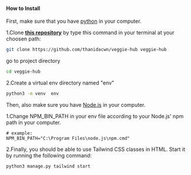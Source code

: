 #### How to Install

First, make sure that you have [python](https://www.python.org/downloads/) in your computer.

1.Clone [**this repository**](https://github.com/thanidacwn/veggie-hub) by type this command in your terminal at your choosen path:

```sh
git clone https://github.com/thanidacwn/veggie-hub veggie-hub
```
go to project directory

```sh
cd veggie-hub
```

2.Create a virtual env directory named "env"
```sh
python3 -m venv  env
```

Then, also make sure you have [Node.js](https://nodejs.org/en/download/current) in your computer.

1.Change NPM_BIN_PATH in your env file according to your Node.js' npm path in your computer.
```dotenv
# example:
NPM_BIN_PATH="C:\Program Files\node.js\npm.cmd"
```

2.Finally, you should be able to use Tailwind CSS classes in HTML. Start it by running the following command:
```sh
python3 manage.py tailwind start
```